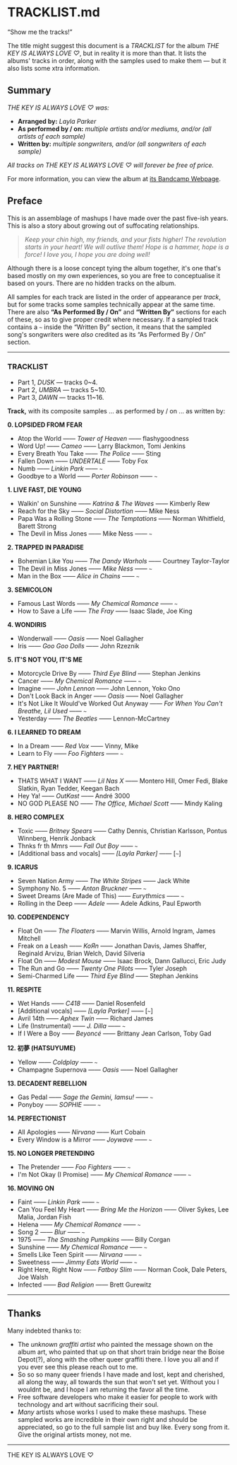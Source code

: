 # TRACKLIST.md
“Show me the tracks!”

The title might suggest this document is a *TRACKLIST* for the album *THE KEY IS ALWAYS LOVE ♡*, but in reality it is more than that.  It lists the albums' tracks in order, along with the samples used to make them — but it also lists some xtra information.

## Summary
*THE KEY IS ALWAYS LOVE ♡ was:*
- **Arranged by:** *Layla Parker*
- **As performed by / on:** *multiple artists and/or mediums, and/or (all artists of each sample)*
- **Written by:** *multiple songwriters, and/or (all songwriters of each sample)*

*All tracks on *THE KEY IS ALWAYS LOVE ♡* will forever be free of price.*

For more information, you can view the album at [its Bandcamp Webpage](https://tamberoo.bandcamp.com/album/the-key-is-always-love).

## Preface
This is an assemblage of mashups I have made over the past five-ish years.  This is also a story about growing out of suffocating relationships.

> *Keep your chin high, my friends, and your fists higher!  The revolution starts in your heart!  We will outlive them!  Hope is a hammer, hope is a force!  I love you, I hope you are doing well!*

Although there is a loose concept tying the album together, it's one that's based mostly on my own experiences, so you are free to conceptualise it based on yours.  There are no hidden tracks on the album.

All samples for each track are listed in the order of appearance per *track*, but for some tracks some samples technically appear at the same time.  There are also **“As Performed By / On”** and **“Written By”** sections for each of these, so as to give proper credit where necessary.  If a sampled track contains a `~` inside the “Written By” section, it means that the sampled song's songwriters were *also* credited as its “As Performed By / On” section. 

-----

### TRACKLIST
- Part 1, *DUSK* ― tracks 0\~4.
- Part 2, *UMBRA* ― tracks 5\~10.
- Part 3, *DAWN* ― tracks 11\~16.

**Track,** with its composite samples ... as performed by / on ... as written by:

**0.  LOPSIDED FROM FEAR**
* Atop the World ―― *Tower of Heaven* ―― flashygoodness
* Word Up! ―― *Cameo* ―― Larry Blackmon, Tomi Jenkins
* Every Breath You Take ―― *The Police* ―― Sting
* Fallen Down ―― *UNDERTALE* ―― Toby Fox
* Numb ―― *Linkin Park* ―― `~`
* Goodbye to a World ―― *Porter Robinson* ―― `~`

**1.  LIVE FAST, DIE YOUNG**
* Walkin' on Sunshine ―― *Katrina & The Waves* ―― Kimberly Rew
* Reach for the Sky ―― *Social Distortion* ―― Mike Ness
* Papa Was a Rolling Stone ―― *The Temptations* ―― Norman Whitfield, Barett Strong
* The Devil in Miss Jones ―― Mike Ness ―― `~`

**2.  TRAPPED IN PARADISE**
* Bohemian Like You ―― *The Dandy Warhols* ―― Courtney Taylor-Taylor
* The Devil in Miss Jones ―― *Mike Ness* ―― `~`
* Man in the Box ―― *Alice in Chains* ―― `~`

**3.  SEMICOLON**
* Famous Last Words ―― *My Chemical Romance* ―― `~`
* How to Save a Life ―― *The Fray* ―― Isaac Slade, Joe King

**4.  WONDIRIS**
* Wonderwall ―― *Oasis* ―― Noel Gallagher
* Iris ―― *Goo Goo Dolls* ―― John Rzeznik

**5.  IT'S NOT YOU, IT'S ME**
* Motorcycle Drive By ―― *Third Eye Blind* ―― Stephan Jenkins
* Cancer ―― *My Chemical Romance* ―― `~`
* Imagine ―― *John Lennon* ―― John Lennon, Yoko Ono
* Don't Look Back in Anger ―― *Oasis* ―― Noel Gallagher
* It's Not Like It Would've Worked Out Anyway ―― *For When You Can't Breathe, Lil Used* ―― `~`
* Yesterday ―― *The Beatles* ―― Lennon-McCartney

**6.  I LEARNED TO DREAM**
* In a Dream ―― *Red Vox* ―― Vinny, Mike
* Learn to Fly ―― *Foo Fighters* ―― `~`

**7.  HEY PARTNER!**
* THATS WHAT I WANT ―― *Lil Nas X* ―― Montero Hill, Omer Fedi, Blake Slatkin, Ryan Tedder, Keegan Bach
* Hey Ya! ―― *OutKast* ―― André 3000
* NO GOD PLEASE NO ―― *The Office, Michael Scott* ―― Mindy Kaling

**8.  HERO COMPLEX**
* Toxic ―― *Britney Spears* ―― Cathy Dennis, Christian Karlsson, Pontus Winnberg, Henrik Jonback
* Thnks fr th Mmrs ―― *Fall Out Boy* ―― `~`
* \[Additional bass and vocals\] ―― *\[Layla Parker\]* ―― \[`~`\]

**9.  ICARUS**
* Seven Nation Army ―― *The White Stripes* ―― Jack White
* Symphony No. 5 ―― *Anton Bruckner* ―― `~`
* Sweet Dreams (Are Made of This) ―― *Eurythmics* ―― `~`
* Rolling in the Deep ―― *Adele* ―― Adele Adkins, Paul Epworth

**10.  CODEPENDENCY**
* Float On ―― *The Floaters* ―― Marvin Willis, Arnold Ingram, James Mitchell
* Freak on a Leash ―― *KoЯn* ―― Jonathan Davis, James Shaffer, Reginald Arvizu, Brian Welch, David Silveria
* Float On ―― *Modest Mouse* ―― Isaac Brock, Dann Gallucci, Eric Judy
* The Run and Go ―― *Twenty One Pilots* ―― Tyler Joseph
* Semi-Charmed Life ―― *Third Eye Blind* ―― Stephan Jenkins

**11.  RESPITE**
* Wet Hands ―― *C418* ―― Daniel Rosenfeld
* \[Additional vocals\] ―― *\[Layla Parker\]* ―― \[`~`\]
* Avril 14th ―― *Aphex Twin* ―― Richard James
* Life (Instrumental) ―― *J. Dilla* ―― `~`
* If I Were a Boy ―― *Beyoncé* ―― Brittany Jean Carlson, Toby Gad

**12.  初夢 (HATSUYUME)**
* Yellow ―― *Coldplay* ―― `~`
* Champagne Supernova ―― *Oasis* ―― Noel Gallagher

**13.  DECADENT REBELLION**
* Gas Pedal ―― *Sage the Gemini, Iamsu!* ―― `~`
* Ponyboy ―― *SOPHIE* ―― `~`

**14.  PERFECTIONIST**
* All Apologies ―― *Nirvana* ―― Kurt Cobain
* Every Window is a Mirror ―― *Joywave* ―― `~`

**15.  NO LONGER PRETENDING**
* The Pretender ―― *Foo Fighters* ―― `~`
* I'm Not Okay (I Promise) ―― *My Chemical Romance* ―― `~`

**16.  MOVING ON**
* Faint ―― *Linkin Park* ―― `~`
* Can You Feel My Heart ―― *Bring Me the Horizon* ―― Oliver Sykes, Lee Malia, Jordan Fish
* Helena ―― *My Chemical Romance* ―― `~`
* Song 2 ―― *Blur* ―― `~`
* 1975 ―― *The Smashing Pumpkins* ―― Billy Corgan
* Sunshine ―― *My Chemical Romance* ―― `~`
* Smells Like Teen Spirit ―― *Nirvana* ―― `~`
* Sweetness ―― *Jimmy Eats World* ―― `~`
* Right Here, Right Now ―― *Fatboy Slim* ―― Norman Cook, Dale Peters, Joe Walsh
* Infected ―― *Bad Religion* ―― Brett Gurewitz

-----

## Thanks
Many indebted thanks to:
- The *unknown graffiti artist* who painted the message shown on the album art, who painted that up on that short train bridge near the Boise Depot(?), along with the other queer graffiti there.  I love you all and if you ever see this please reach out to me.
- So so so many queer friends I have made and lost, kept and cherished, all along the way, all towards the sun that won't set yet.  Without you I wouldnt be, and I hope I am returning the favor all the time.
- Free software developers who make it easier for people to work with technology and art without sacrificing their soul.
- *Many* artists whose works I used to make these mashups.  These sampled works are incredible in their own right and should be appreciated, so go to the full sample list and buy like.  Every song from it.  Give the original artists money, not me.

-----

THE KEY IS ALWAYS LOVE ♡
